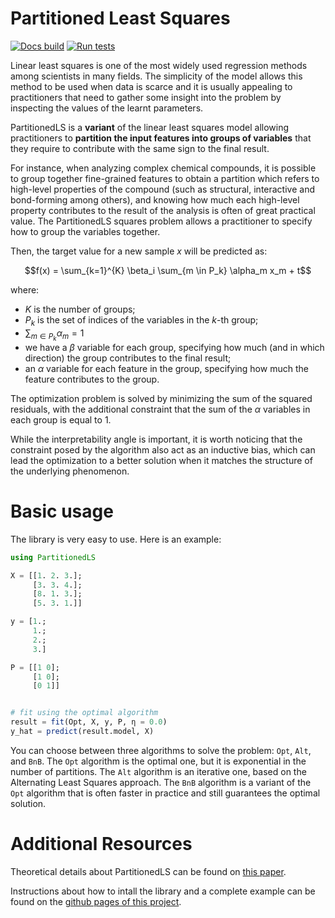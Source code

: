 # Partitioned Least Squares

[![Docs build](https://github.com/ml-unito/PartitionedLS.jl/actions/workflows/pages/pages-build-deployment/badge.svg)](https://github.com/ml-unito/PartitionedLS.jl/actions/workflows/pages/pages-build-deployment) [![Run tests](https://github.com/ml-unito/PartitionedLS.jl/actions/workflows/test.yml/badge.svg)](https://github.com/ml-unito/PartitionedLS.jl/actions/workflows/test.yml)

Linear least squares is one of the most widely used regression methods among scientists in many fields. The simplicity of the model allows this method to be used when data is scarce and it is usually appealing to practitioners that need to gather some insight into the problem by inspecting the values of the learnt parameters. 

PartitionedLS is a **variant** of the linear least squares model allowing practitioners to **partition the input features into groups of variables** that they require to contribute with the same sign to the final result. 

For instance, when analyzing complex chemical compounds, it is possible to group together fine-grained features to obtain a partition which refers to high-level properties of the compound (such as structural, interactive and bond-forming among others), and knowing how much each high-level property contributes to the result of the analysis is often of great practical value. The PartitionedLS squares problem allows a practitioner to specify how to group the variables together. 

Then, the target value for a new sample $x$ will be predicted as:
```math
f(x) = \sum_{k=1}^{K} \beta_i \sum_{m \in P_k} \alpha_m x_m + t
```
where: 
- $K$ is the number of groups;
- $P_k$ is the set of indices of the variables in the $k$-th group;
- $\sum_{m \in P_k} \alpha_m = 1$
- we have a $\beta$ variable for each group, specifying how much (and in which direction) the group contributes to the final result;
- an $\alpha$ variable for each feature in the group, specifying how much the feature contributes to the group.

The optimization problem is solved by minimizing the sum of the squared residuals, with the additional constraint that the sum of the $\alpha$ variables in each group is equal to 1.

While the interpretability angle is important, it is worth noticing that the constraint posed by the algorithm also act as an inductive bias, which can lead the optimization to a better solution when it matches the structure of the underlying phenomenon.

# Basic usage

The library is very easy to use. Here is an example:

```julia
using PartitionedLS

X = [[1. 2. 3.]; 
     [3. 3. 4.]; 
     [8. 1. 3.]; 
     [5. 3. 1.]]

y = [1.; 
     1.; 
     2.; 
     3.]

P = [[1 0]; 
     [1 0]; 
     [0 1]]


# fit using the optimal algorithm 
result = fit(Opt, X, y, P, η = 0.0)
y_hat = predict(result.model, X)
```

You can choose between three algorithms to solve the problem: `Opt`, `Alt`, and `BnB`. The `Opt` algorithm is the optimal one, but it is exponential in the number of partitions. The `Alt` algorithm is an iterative one, based on the Alternating Least Squares approach. The `BnB` algorithm is a variant of the `Opt` algorithm that is often faster in practice and still guarantees the optimal solution.


# Additional Resources

Theoretical details about PartitionedLS can be found on [this paper](https://arxiv.org/abs/2006.16202).

Instructions about how to intall the library and a complete example can be found
on the [github pages of this project](https://ml-unito.github.io/PartitionedLS.jl/).

